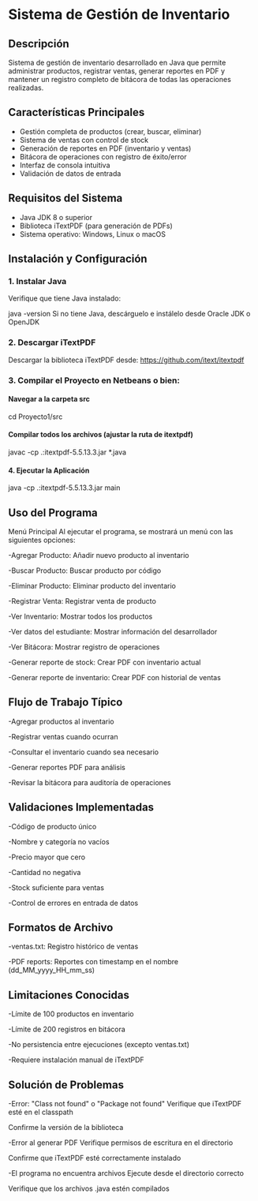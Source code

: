 # Sistema de Gestión de Inventario

## Descripción
Sistema de gestión de inventario desarrollado en Java que permite administrar productos, registrar ventas, generar reportes en PDF y mantener un registro completo de bitácora de todas las operaciones realizadas.

## Características Principales
- Gestión completa de productos (crear, buscar, eliminar)
- Sistema de ventas con control de stock
- Generación de reportes en PDF (inventario y ventas)
- Bitácora de operaciones con registro de éxito/error
- Interfaz de consola intuitiva
- Validación de datos de entrada

## Requisitos del Sistema
- Java JDK 8 o superior
- Biblioteca iTextPDF (para generación de PDFs)
- Sistema operativo: Windows, Linux o macOS

## Instalación y Configuración

### 1. Instalar Java
Verifique que tiene Java instalado:

java -version
Si no tiene Java, descárguelo e instálelo desde Oracle JDK o OpenJDK

### 2. Descargar iTextPDF
Descargar la biblioteca iTextPDF desde:
https://github.com/itext/itextpdf

### 3. Compilar el Proyecto en Netbeans o bien:

#### Navegar a la carpeta src
cd Proyecto1/src

#### Compilar todos los archivos (ajustar la ruta de itextpdf)
javac -cp .:itextpdf-5.5.13.3.jar *.java


#### 4. Ejecutar la Aplicación
java -cp .:itextpdf-5.5.13.3.jar main

## Uso del Programa
Menú Principal
Al ejecutar el programa, se mostrará un menú con las siguientes opciones:

-Agregar Producto: Añadir nuevo producto al inventario

-Buscar Producto: Buscar producto por código

-Eliminar Producto: Eliminar producto del inventario

-Registrar Venta: Registrar venta de producto

-Ver Inventario: Mostrar todos los productos

-Ver datos del estudiante: Mostrar información del desarrollador

-Ver Bitácora: Mostrar registro de operaciones

-Generar reporte de stock: Crear PDF con inventario actual

-Generar reporte de inventario: Crear PDF con historial de ventas

## Flujo de Trabajo Típico
-Agregar productos al inventario

-Registrar ventas cuando ocurran

-Consultar el inventario cuando sea necesario

-Generar reportes PDF para análisis

-Revisar la bitácora para auditoría de operaciones



## Validaciones Implementadas
-Código de producto único

-Nombre y categoría no vacíos

-Precio mayor que cero

-Cantidad no negativa

-Stock suficiente para ventas

-Control de errores en entrada de datos

## Formatos de Archivo
-ventas.txt: Registro histórico de ventas

-PDF reports: Reportes con timestamp en el nombre (dd_MM_yyyy_HH_mm_ss)

## Limitaciones Conocidas
-Límite de 100 productos en inventario

-Límite de 200 registros en bitácora

-No persistencia entre ejecuciones (excepto ventas.txt)

-Requiere instalación manual de iTextPDF

## Solución de Problemas
-Error: "Class not found" o "Package not found"
Verifique que iTextPDF esté en el classpath

Confirme la versión de la biblioteca

-Error al generar PDF
Verifique permisos de escritura en el directorio

Confirme que iTextPDF esté correctamente instalado

-El programa no encuentra archivos
Ejecute desde el directorio correcto

Verifique que los archivos .java estén compilados


